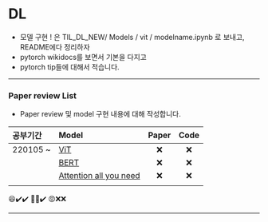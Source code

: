 # DL 
- 모델 구현 ! 은 TIL_DL_NEW/ Models / vit / modelname.ipynb 로 보내고, README에다 정리하자
- pytorch wikidocs를 보면서 기본을 다지고
- pytorch tip들에 대해서 적습니다.
---
### Paper review List 
- Paper review 및 model 구현 내용에 대해 작성합니다.

|공부기간|Model|Paper|Code|
|:----|:----|:---:|:------:|
|220105 ~|[ViT](https://arxiv.org/pdf/2010.11929.pdf)|❌|❌|
||[BERT](https://arxiv.org/abs/1810.04805)|❌|❌|
||[Attention all you need](https://arxiv.org/abs/1706.03762)|❌|❌|
||
😆✔️✔️
🙂❌✔️
😡❌❌

---
